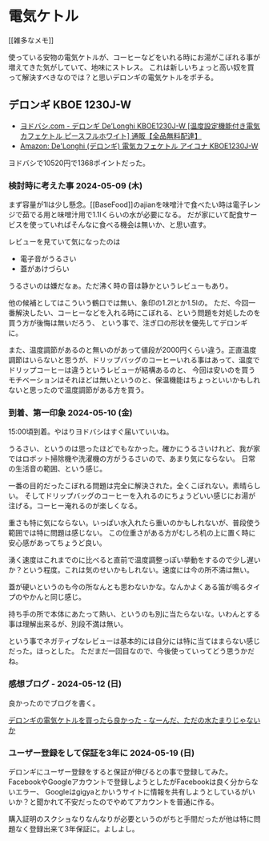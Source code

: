 # 電気ケトル

[[雑多なメモ]]

使っている安物の電気ケトルが、コーヒーなどをいれる時にお湯がこぼれる事が増えてきた気がしていて、地味にストレス。
これは新しいちょっと高い奴を買って解決すべきなのでは？と思いデロンギの電気ケトルをポチる。

## デロンギ KBOE 1230J-W

- [ヨドバシ.com - デロンギ De’Longhi KBOE1230J-W [温度設定機能付き電気カフェケトル ピースフルホワイト] 通販【全品無料配達】](https://www.yodobashi.com/product/100000001004267993/)
- [Amazon: De'Longhi (デロンギ) 電気カフェケトル アイコナ KBOE1230J-W](https://amzn.to/3UxtvdU)

ヨドバシで10520円で1368ポイントだった。

### 検討時に考えた事 2024-05-09 (木)

まず容量が1lは少し懸念。[[BaseFood]]のajianを味噌汁で食べたい時は電子レンジで茹でる用と味噌汁用で1.1lくらいの水が必要になる。
だが家にいて配食サービスを使っていればそんなに食べる機会は無いか、と思い直す。

レビューを見ていて気になったのは

- 電子音がうるさい
- 蓋があけづらい

うるさいのは嫌だなぁ。ただ沸く時の音は静かというレビューもあり。

他の候補としてはこういう鶴口では無い、象印の1.2lとか1.5lの。
ただ、今回一番解決したい、コーヒーなどを入れる時にこぼれる、という問題を対処したのを買う方が後悔は無いだろう、
という事で、注ぎ口の形状を優先してデロンギに。

また、温度調節があるのと無いのがあって値段が2000円くらい違う。正直温度調節はいらないと思うが、ドリップバッグのコーヒーいれる事はあって、温度でドリップコーヒーは違うというレビューが結構あるのと、
今回は安いのを買うモチベーションはそれほどは無いというのと、保温機能はちょっといいかもしれないと思ったので温度調節がある方を買う。

### 到着、第一印象 2024-05-10 (金)

15:00頃到着。やはりヨドバシはすぐ届いていいね。

うるさい、というのは思ったほどでもなかった。確かにうるさいけれど、我が家ではロボット掃除機や洗濯機の方がうるさいので、あまり気にならない。
日常の生活音の範囲、という感じ。

一番の目的だったこぼれる問題は完全に解決された。全くこぼれない。素晴らしい。
そしてドリップバッグのコーヒーを入れるのにちょうどいい感じにお湯が注げる。コーヒー淹れるのが楽しくなる。

重さも特に気にならない。いっぱい水入れたら重いのかもしれないが、普段使う範囲では特に問題は感じない。
この位重さがある方がむしろ机の上に置く時に安心感があってちょうど良い。

湧く速度はこれまでのに比べると直前で温度調整っぽい挙動をするので少し遅いか？という程度。これは気のせいかもしれない。速度には今の所不満は無い。

蓋が硬いというのも今の所なんとも思わないかな。なんかよくある笛が鳴るタイプのやかんと同じ感じ。

持ち手の所で本体にあたって熱い、というのも別に当たらないな。いわんとする事は理解出来るが、別段不満は無い。

という事でネガティブなレビューは基本的には自分には特に当てはまらない感じだった。ほっとした。
ただまだ一回目なので、今後使っていってどう思うかだね。

### 感想ブログ - 2024-05-12 (日)

良かったのでブログを書く。

[デロンギの電気ケトルを買ったら良かった - なーんだ、ただの水たまりじゃないか](https://karino2.github.io/2024/05/11/delonghi_electric_kettle_nice.html)

### ユーザー登録をして保証を3年に 2024-05-19 (日)

デロンギにユーザー登録をすると保証が伸びるとの事で登録してみた。
FacebookやGoogleアカウントで登録しようとしたがFacebookは良く分からないエラー、
Googleはgigyaとかいうサイトに情報を共有しようとしているがいいか？と聞かれて不安だったのでやめてアカウントを普通に作る。

購入証明のスクショなりなんなりが必要というのがちと手間だったが他は特に問題なく登録出来て3年保証に。よしよし。